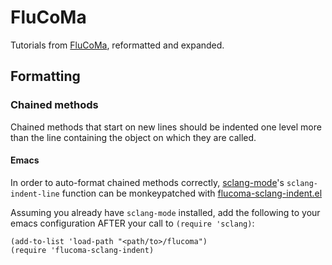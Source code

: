 # FluCoMa

Tutorials from [FluCoMa](https://www.flucoma.org/), reformatted and expanded.

## Formatting

### Chained methods

Chained methods that start on new lines should be indented one level more than
the line containing the object on which they are called.

#### Emacs

In order to auto-format chained methods correctly, [sclang-mode](https://github.com/supercollider/scel "sclang-mode")'s
`sclang-indent-line` function can be monkeypatched with [flucoma-sclang-indent.el](flucoma-sclang-indent.el "flucoma-sclang-indent.el")

Assuming you already have `sclang-mode` installed, add the following to your
emacs configuration AFTER your call to `(require 'sclang)`:

```emacs-lisp
(add-to-list 'load-path "<path/to>/flucoma")
(require 'flucoma-sclang-indent)
```
